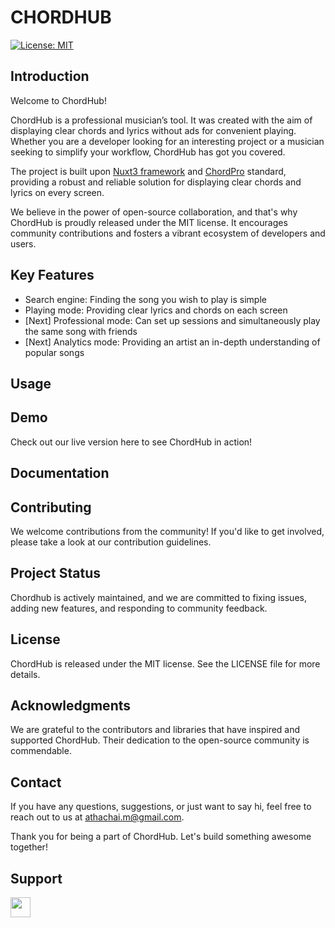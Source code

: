 # CHORDHUB

[![License: MIT](https://img.shields.io/badge/License-MIT-yellow.svg)](https://opensource.org/licenses/MIT)

## Introduction

Welcome to ChordHub!

ChordHub is a professional musician’s tool. It was created with the aim of displaying clear chords and lyrics without ads for convenient playing. Whether you are a developer looking for an interesting project or a musician seeking to simplify your workflow, ChordHub has got you covered.

The project is built upon [Nuxt3 framework](https://nuxt.com) and [ChordPro](https://www.chordpro.org) standard, providing a robust and reliable solution for displaying clear chords and lyrics on every screen.

We believe in the power of open-source collaboration, and that's why ChordHub is proudly released under the MIT license. It encourages community contributions and fosters a vibrant ecosystem of developers and users.

## Key Features

* Search engine: Finding the song you wish to play is simple
* Playing mode: Providing clear lyrics and chords on each screen
* [Next] Professional mode: Can set up sessions and simultaneously play the same song with friends
* [Next] Analytics mode: Providing an artist an in-depth understanding of popular songs

## Usage

## Demo

Check out our live version here to see ChordHub in action!

## Documentation

## Contributing

We welcome contributions from the community! If you'd like to get involved, please take a look at our contribution guidelines.

## Project Status

Chordhub is actively maintained, and we are committed to fixing issues, adding new features, and responding to community feedback.

## License

ChordHub is released under the MIT license. See the LICENSE file for more details.

## Acknowledgments

We are grateful to the contributors and libraries that have inspired and supported ChordHub. Their dedication to the open-source community is commendable.

## Contact

If you have any questions, suggestions, or just want to say hi, feel free to reach out to us at athachai.m@gmail.com.

Thank you for being a part of ChordHub. Let's build something awesome together!

## Support

<a href="https://www.buymeacoffee.com/athachai.m"><img src="https://www.buymeacoffee.com/assets/img/custom_images/yellow_img.png" height="32px"></a>
